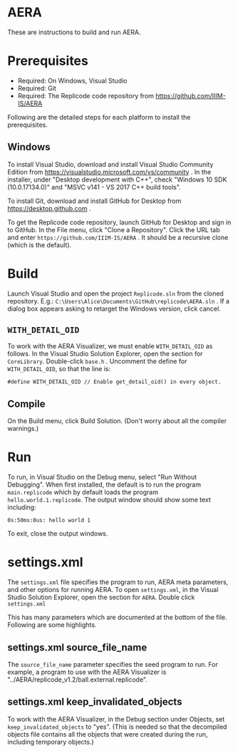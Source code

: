 AERA
====

These are instructions to build and run AERA.

Prerequisites
=============

* Required: On Windows, Visual Studio
* Required: Git
* Required: The Replicode code repository from https://github.com/IIIM-IS/AERA

Following are the detailed steps for each platform to install the prerequisites.

## Windows
To install Visual Studio, download and install Visual Studio Community Edition from
https://visualstudio.microsoft.com/vs/community .
In the installer, under "Desktop development with C++", check "Windows 10 SDK (10.0.17134.0)" and
  "MSVC v141 - VS 2017 C++ build tools".

To install Git, download and install GitHub for Desktop from https://desktop.github.com .

To get the Replicode code repository, launch GitHub for Desktop and sign in to GitHub. In the File menu, 
click "Clone a Repository". Click the URL tab and enter `https://github.com/IIIM-IS/AERA` . 
It should be a recursive clone (which is the default).

Build
=====
Launch Visual Studio and open the project `Replicode.sln` from the cloned repository. E.g.:
  `C:\Users\Alice\Documents\GitHub\replicode\AERA.sln` .
  If a dialog box appears asking to retarget the Windows version, click cancel. 

## `WITH_DETAIL_OID`

To work with the AERA Visualizer, we must enable `WITH_DETAIL_OID` as follows. In the Visual Studio Solution Explorer,
open the section for `CoreLibrary`. Double-click `base.h` . Uncomment the define for `WITH_DETAIL_OID`, so that
the line is:

    #define WITH_DETAIL_OID // Enable get_detail_oid() in every object.

## Compile

On the Build menu, click Build Solution. (Don't worry about all the compiler warnings.)

Run
===

To run, in Visual Studio on the Debug menu, select "Run Without Debugging". When first installed, the default
is to run the program `main.replicode` which by default loads the program `hello.world.1.replicode`. 
The output window should show some text including:

    0s:50ms:0us: hello world 1

To exit, close the output windows.

# settings.xml

The `settings.xml` file specifies the program to run, AERA meta parameters, and other options for running AERA.
To open `settings.xml`, in the Visual Studio Solution Explorer, open the section for `AERA`. Double click `settings.xml`

This has many parameters which are documented at the bottom of the file. Following are some highlights.

## settings.xml source_file_name

The `source_file_name` parameter specifies the seed program to run. For example, a program to use with the AERA Visualizer
is "../AERA/replicode_v1.2/ball.external.replicode".

## settings.xml keep_invalidated_objects

To work with the AERA Visualizer, in the Debug section under Objects, set `keep_invalidated_objects` to "yes". (This is needed
so that the decompiled objects file contains all the objects that were created during the run, including temporary objects.)
